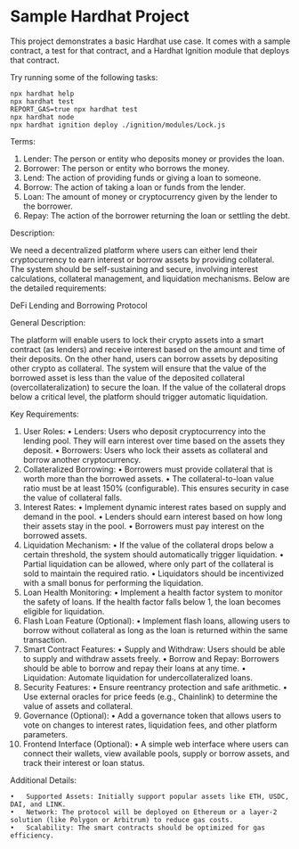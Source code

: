 # Sample Hardhat Project

This project demonstrates a basic Hardhat use case. It comes with a sample contract, a test for that contract, and a Hardhat Ignition module that deploys that contract.

Try running some of the following tasks:

```shell
npx hardhat help
npx hardhat test
REPORT_GAS=true npx hardhat test
npx hardhat node
npx hardhat ignition deploy ./ignition/modules/Lock.js
```


Terms:

1.	Lender: The person or entity who deposits money or provides the loan.
2.	Borrower: The person or entity who borrows the money.
3.	Lend: The action of providing funds or giving a loan to someone.
4.	Borrow: The action of taking a loan or funds from the lender.
5.	Loan: The amount of money or cryptocurrency given by the lender to the borrower.
6.	Repay: The action of the borrower returning the loan or settling the debt.


Description:

We need a decentralized platform where users can either lend their cryptocurrency to earn interest or borrow assets by providing collateral. The system should be self-sustaining and secure, involving interest calculations, collateral management, and liquidation mechanisms. Below are the detailed requirements:

DeFi Lending and Borrowing Protocol

General Description:

The platform will enable users to lock their crypto assets into a smart contract (as lenders) and receive interest based on the amount and time of their deposits. On the other hand, users can borrow assets by depositing other crypto as collateral. The system will ensure that the value of the borrowed asset is less than the value of the deposited collateral (overcollateralization) to secure the loan. If the value of the collateral drops below a critical level, the platform should trigger automatic liquidation.

Key Requirements:

1.	User Roles:
	•	Lenders: Users who deposit cryptocurrency into the lending pool. They will earn interest over time based on the assets they deposit.
	•	Borrowers: Users who lock their assets as collateral and borrow another cryptocurrency.
2.	Collateralized Borrowing:
	•	Borrowers must provide collateral that is worth more than the borrowed assets.
	•	The collateral-to-loan value ratio must be at least 150% (configurable). This ensures security in case the value of collateral falls.
3.	Interest Rates:
	•	Implement dynamic interest rates based on supply and demand in the pool.
	•	Lenders should earn interest based on how long their assets stay in the pool.
	•	Borrowers must pay interest on the borrowed assets.
4.	Liquidation Mechanism:
	•	If the value of the collateral drops below a certain threshold, the system should automatically trigger liquidation.
	•	Partial liquidation can be allowed, where only part of the collateral is sold to maintain the required ratio.
	•	Liquidators should be incentivized with a small bonus for performing the liquidation.
5.	Loan Health Monitoring:
	•	Implement a health factor system to monitor the safety of loans. If the health factor falls below 1, the loan becomes eligible for liquidation.
6.	Flash Loan Feature (Optional):
	•	Implement flash loans, allowing users to borrow without collateral as long as the loan is returned within the same transaction.
7.	Smart Contract Features:
	•	Supply and Withdraw: Users should be able to supply and withdraw assets freely.
	•	Borrow and Repay: Borrowers should be able to borrow and repay their loans at any time.
	•	Liquidation: Automate liquidation for undercollateralized loans.
8.	Security Features:
	•	Ensure reentrancy protection and safe arithmetic.
	•	Use external oracles for price feeds (e.g., Chainlink) to determine the value of assets and collateral.
9.	Governance (Optional):
	•	Add a governance token that allows users to vote on changes to interest rates, liquidation fees, and other platform parameters.
10.	Frontend Interface (Optional):
	•	A simple web interface where users can connect their wallets, view available pools, supply or borrow assets, and track their interest or loan status.

Additional Details:

	•	Supported Assets: Initially support popular assets like ETH, USDC, DAI, and LINK.
	•	Network: The protocol will be deployed on Ethereum or a layer-2 solution (like Polygon or Arbitrum) to reduce gas costs.
	•	Scalability: The smart contracts should be optimized for gas efficiency.